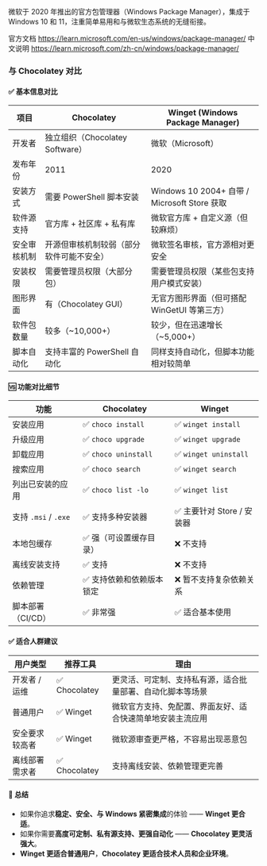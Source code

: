 微软于 2020 年推出的官方包管理器（Windows Package Manager），集成于 Windows 10 和 11，注重简单易用和与微软生态系统的无缝衔接。

官方文档 https://learn.microsoft.com/en-us/windows/package-manager/
中文说明 https://learn.microsoft.com/zh-cn/windows/package-manager/

### 与 Chocolatey 对比

#### ✅ 基本信息对比

| 项目         | Chocolatey                               | Winget (Windows Package Manager)             |
| ------------ | ---------------------------------------- | -------------------------------------------- |
| 开发者       | 独立组织（Chocolatey Software）          | 微软（Microsoft）                            |
| 发布年份     | 2011                                     | 2020                                         |
| 安装方式     | 需要 PowerShell 脚本安装                 | Windows 10 2004+ 自带 / Microsoft Store 获取 |
| 软件源支持   | 官方库 + 社区库 + 私有库                 | 微软官方库 + 自定义源（但较麻烦）            |
| 安全审核机制 | 开源但审核机制较弱（部分软件可能不安全） | 微软签名审核，官方源相对更安全               |
| 安装权限     | 需要管理员权限（大部分包）               | 需要管理员权限（某些包支持用户模式安装）     |
| 图形界面     | 有（Chocolatey GUI）                     | 无官方图形界面（但可搭配 WinGetUI 等第三方） |
| 软件包数量   | 较多（~10,000+）                         | 较少，但在迅速增长（~5,000+）                |
| 脚本自动化   | 支持丰富的 PowerShell 自动化             | 同样支持自动化，但脚本功能相对较简单         |

#### 🆚 功能对比细节

| 功能                 | Chocolatey                | Winget                     |
| -------------------- | ------------------------- | -------------------------- |
| 安装应用             | ✅ `choco install`        | ✅ `winget install`        |
| 升级应用             | ✅ `choco upgrade`        | ✅ `winget upgrade`        |
| 卸载应用             | ✅ `choco uninstall`      | ✅ `winget uninstall`      |
| 搜索应用             | ✅ `choco search`         | ✅ `winget search`         |
| 列出已安装的应用     | ✅ `choco list -lo`       | ✅ `winget list`           |
| 支持 `.msi` / `.exe` | ✅ 支持多种安装器         | ✅ 主要针对 Store / 安装器 |
| 本地包缓存           | ✅ 强（可设置缓存目录）   | ❌ 不支持                  |
| 离线安装支持         | ✅ 支持                   | ❌ 不支持                  |
| 依赖管理             | ✅ 支持依赖和依赖版本锁定 | ❌ 暂不支持复杂依赖关系    |
| 脚本部署（CI/CD）    | ✅ 非常强                 | ✅ 适合基本使用            |

#### ✅ 适合人群建议

| 用户类型       | 推荐工具      | 理由                                                       |
| -------------- | ------------- | ---------------------------------------------------------- |
| 开发者 / 运维  | ✅ Chocolatey | 更灵活、可定制、支持私有源，适合批量部署、自动化脚本等场景 |
| 普通用户       | ✅ Winget     | 微软官方支持、免配置、界面友好、适合快速简单地安装主流应用 |
| 安全要求较高者 | ✅ Winget     | 微软源审查更严格，不容易出现恶意包                         |
| 离线部署需求者 | ✅ Chocolatey | 支持离线安装、依赖管理更完善                               |

#### 📌 总结

- 如果你追求**稳定、安全、与 Windows 紧密集成**的体验 —— **Winget 更合适**。
- 如果你需要**高度可定制、私有源支持、更强自动化** —— **Chocolatey 更灵活强大**。
- **Winget 更适合普通用户**，**Chocolatey 更适合技术人员和企业环境**。
